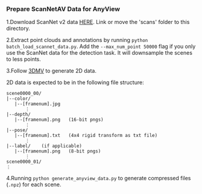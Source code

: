 ### Prepare ScanNetAV Data for AnyView

1.Download ScanNet v2 data [HERE](https://github.com/ScanNet/ScanNet). Link or move the 'scans' folder to this directory. 



2.Extract point clouds and annotations by running `python batch_load_scannet_data.py`. Add the `--max_num_point 50000` flag if you only use the ScanNet data for the detection task. It will downsample the scenes to less points.


3.Follow [3DMV](https://github.com/angeladai/3DMV/) to generate 2D data.

2D data is expected to be in the following file structure:

```
scene0000_00/
|--color/
   |--[framenum].jpg
       ⋮
|--depth/
   |--[framenum].png   (16-bit pngs)
       ⋮
|--pose/
   |--[framenum].txt   (4x4 rigid transform as txt file)
       ⋮
|--label/    (if applicable)
   |--[framenum].png   (8-bit pngs)
       ⋮
scene0000_01/
⋮
```



4.Running `python generate_anyview_data.py` to generate compressed files (`.npz`) for each scene.
